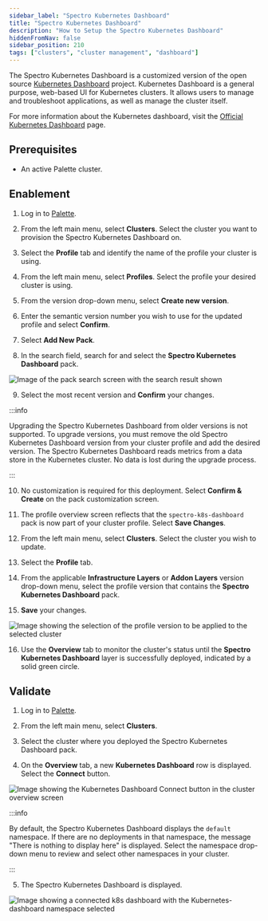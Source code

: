 ```yaml
---
sidebar_label: "Spectro Kubernetes Dashboard"
title: "Spectro Kubernetes Dashboard"
description: "How to Setup the Spectro Kubernetes Dashboard"
hiddenFromNav: false
sidebar_position: 210
tags: ["clusters", "cluster management", "dashboard"]
---
```


The Spectro Kubernetes Dashboard is a customized version of the open source
[Kubernetes Dashboard](https://github.com/kubernetes/dashboard) project. Kubernetes Dashboard is a general purpose,
web-based UI for Kubernetes clusters. It allows users to manage and troubleshoot applications, as well as manage the
cluster itself.

For more information about the Kubernetes dashboard, visit the
[Official Kubernetes Dashboard](https://kubernetes.io/docs/tasks/access-application-cluster/web-ui-dashboard/) page.

## Prerequisites

- An active Palette cluster.

## Enablement
1. Log in to [Palette](https://console.spectrocloud.com/).
2. From the left main menu, select **Clusters**. Select the cluster you want to provision the
   Spectro Kubernetes Dashboard on.

3. Select the **Profile** tab and identify the name of the profile your cluster is using.

4. From the left main menu, select **Profiles**. Select the profile your desired cluster is using.

5. From the version drop-down menu, select **Create new version**.

6. Enter the semantic version number you wish to use for the updated profile and select **Confirm**.

7. Select **Add New Pack**.

8. In the search field, search for and select the **Spectro Kubernetes Dashboard** pack.

![Image of the pack search screen with the search result shown](/clusters_cluster-management_spectro-kubernetes-dashboard_select-dashboard-pack.webp)

9. Select the most recent version and **Confirm** your changes.

:::info

Upgrading the Spectro Kubernetes Dashboard from older versions is not supported. To upgrade versions, you must remove the old Spectro Kubernetes Dashboard version from your cluster profile and add the desired version. The Spectro Kubernetes Dashboard reads metrics from a
data store in the Kubernetes cluster. No data is lost during the upgrade process.

:::

10. No customization is required for this deployment. Select **Confirm & Create** on the pack customization screen.

11. The profile overview screen reflects that the `spectro-k8s-dashboard` pack is now part of your cluster profile.
    Select **Save Changes**.

12. From the left main menu, select **Clusters**. Select the cluster you wish to update.

13. Select the **Profile** tab.

14. From the applicable **Infrastructure Layers** or **Addon Layers** version drop-down menu, select the profile version that contains the **Spectro Kubernetes Dashboard** pack.

15. **Save** your changes.

![Image showing the selection of the profile version to be applied to the selected cluster](/clusters_cluster-management_spectro-kubernetes-dashboard_apply-profile.webp)

16. Use the **Overview** tab to monitor the cluster's status until the **Spectro Kubernetes Dashboard** layer is successfully deployed, indicated by a solid green circle.

## Validate
1. Log in to [Palette](https://console.spectrocloud.com/).

2. From the left main menu, select **Clusters**.

3. Select the cluster where you deployed the Spectro Kubernetes Dashboard pack.

4. On the **Overview** tab, a new **Kubernetes Dashboard** row is displayed. Select the **Connect** button.

![Image showing the Kubernetes Dashboard Connect button in the cluster overview screen](/clusters_cluster-management_spectro-kubernetes-dashboard_connect.webp)

:::info

By default, the Spectro Kubernetes Dashboard displays the `default` namespace. If there are no deployments in that
namespace, the message "There is nothing to display here" is displayed. Select the namespace drop-down menu to
review and select other namespaces in your cluster.

:::

5. The Spectro Kubernetes Dashboard is displayed.

![Image showing a connected k8s dashboard with the Kubernetes-dashboard namespace selected](/clusters_cluster-management_spectro-kubernetes-dashboard_success.webp)
